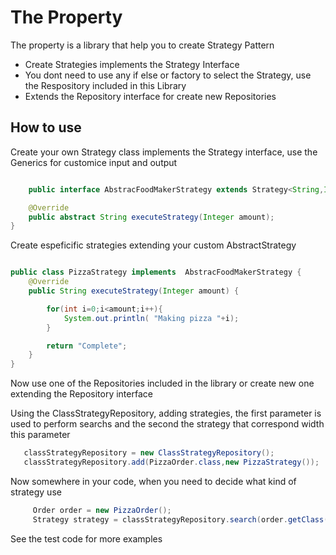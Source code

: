 The Property
=========

The property is a library that help you to create Strategy Pattern
  - Create Strategies implements the Strategy Interface
  - You dont need to use any if else or factory to select the Strategy, use the Respository included in this Library
  - Extends the Repository interface for create new Repositories




How to use
----

Create your own Strategy class implements the Strategy interface, use the Generics for customice input and output


```java

    public interface AbstracFoodMakerStrategy extends Strategy<String,Integer> {

    @Override
    public abstract String executeStrategy(Integer amount);
}

```
Create espeficific strategies extending your custom AbstractStrategy

```java

public class PizzaStrategy implements  AbstracFoodMakerStrategy {
    @Override
    public String executeStrategy(Integer amount) {

        for(int i=0;i<amount;i++){
            System.out.println( "Making pizza "+i);
        }

        return "Complete";
    }
}

```

Now use one of the Repositories included in the library or create new one extending the Repository interface

Using the ClassStrategyRepository, adding strategies, the first parameter is used to perform searchs and the second the strategy that correspond width this parameter


```java
   classStrategyRepository = new ClassStrategyRepository();
   classStrategyRepository.add(PizzaOrder.class,new PizzaStrategy());

```

Now somewhere in your code, when you need to decide what kind of strategy use


```java
     Order order = new PizzaOrder();
     Strategy strategy = classStrategyRepository.search(order.getClass());

```

See the test code for more examples
